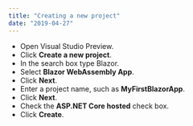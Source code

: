 ```yaml
---
title: "Creating a new project"
date: "2019-04-27"
---
```


- Open Visual Studio Preview.
- Click **Create a new project**.
- In the search box type Blazor.
- Select **Blazor WebAssembly App**.
- Click **Next**.
- Enter a project name, such as **MyFirstBlazorApp**.
- Click **Next**.
- Check the **ASP.NET Core hosted** check box.
- Click **Create**.

